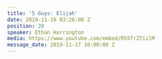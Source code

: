 ```yaml
---
title: '5 Guys: Elijah'
date: 2019-11-18 03:26:00 Z
position: 20
speaker: Ethan Harrington
media: https://www.youtube.com/embed/R55TrZ7iilM
message_date: 2019-11-17 10:00:00 Z
---
```


